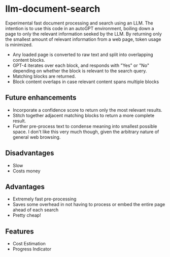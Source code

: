 # llm-document-search
Experimental fast document processing and search using an LLM. The intention is to use this code in an autoGPT environment, boiling down a page to only the relevant information seeked by the LLM. By returning only the smallest amount of relevant information from a web page, token usage is minimized.

- Any loaded page is converted to raw text and split into overlapping content blocks.
- GPT-4 iterates over each block, and responds with "Yes" or "No" depending on whether the block is relevant to the search query.
- Matching blocks are returned.
- Block content overlaps in case relevant content spans multiple blocks

## Future enhancements
- Incorporate a confidence score to return only the most relevant results.
- Stitch together adjacent matching blocks to return a more complete result.
- Further pre-process text to condense meaning into smallest possible space. I don't like this very much though, given the arbitrary nature of general web browsing.

## Disadvantages
- Slow
- Costs money

## Advantages
- Extremely fast pre-processing
- Saves some overhead in not having to process or embed the entire page ahead of each search
- Pretty cheap!

## Features
- Cost Estimation
- Progress Indicator